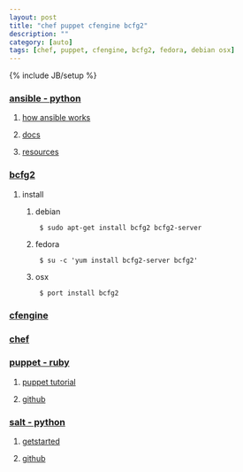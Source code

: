 ```yaml
---
layout: post
title: "chef puppet cfengine bcfg2"
description: ""
category: [auto]
tags: [chef, puppet, cfengine, bcfg2, fedora, debian osx]
---
```

{% include JB/setup %}


### [ansible - python](http://www.ansible.com/home)

1. [how ansible works](http://www.ansible.com/how-ansible-works)

1. [docs](http://docs.ansible.com/)

1. [resources](http://www.ansible.com/resources)

### [bcfg2](http://bcfg2.org/)

1. install

	1. debian

			$ sudo apt-get install bcfg2 bcfg2-server

	1. fedora

			$ su -c 'yum install bcfg2-server bcfg2'

	1. osx

			$ port install bcfg2

### [cfengine](http://cfengine.com/)

### [chef](https://www.chef.io/chef/)

### [puppet - ruby](https://puppetlabs.com/)

1. [puppet tutorial](http://www.example42.com/tutorials/PuppetTutorial/#slide-0)

1. [github](https://github.com/puppetlabs/puppet)

### [salt - python](http://saltstack.com/community/)

1. [getstarted](http://docs.saltstack.com/en/getstarted/)

1. [github](https://github.com/saltstack/salt)